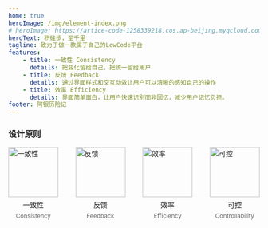 ```yaml
---
home: true
heroImage: /img/element-index.png
# heroImage: https://artice-code-1258339218.cos.ap-beijing.myqcloud.com/vuepress/element-index.png
heroText: 积硅步，至千里
tagline: 致力于做一款属于自己的LowCode平台
features:
    - title: 一致性 Consistency
      details: 把变化留给自己，把统一留给用户
    - title: 反馈 Feedback
      details: 通过界面样式和交互动效让用户可以清晰的感知自己的操作
    - title: 效率 Efficiency
      details: 界面简单直白，让用户快速识别而非回忆，减少用户记忆负担。
footer: 阿银历险记
---
```


<!-- 首页配置 https://vuepress.vuejs.org/zh/theme/default-theme-config.html -->

### 设计原则

<div style="display:flex;justify-content: space-between;padding-bottom:40px">
  <div style="display: flex;flex-direction: column;align-items: center;">
    <img style="width:100px" src="https://artice-code-1258339218.cos.ap-beijing.myqcloud.com/vuepress/consistency.png" alt="一致性">
    <p style="margin:5px">一致性</p>
    <p style="margin:0px;font-size: 12px;color:#666">Consistency</p>
  </div>
  <div style="display: flex;flex-direction: column;align-items: center;">
    <img style="width:100px" src="https://artice-code-1258339218.cos.ap-beijing.myqcloud.com/vuepress/feedback.png" alt="反馈">
    <p style="margin:5px">反馈</p>
    <p style="margin:0px;font-size: 12px;color:#666"> Feedback</p>
  </div>
  <div style="display: flex;flex-direction: column;align-items: center;">
    <img style="width:100px" src="https://artice-code-1258339218.cos.ap-beijing.myqcloud.com/vuepress/efficiency.png" alt="效率">
    <p style="margin:5px">效率</p>
    <p style="margin:0px;font-size: 12px;color:#666">Efficiency</p>
  </div>
  <div style="display: flex;flex-direction: column;align-items: center;">
    <img style="width:100px" src="https://artice-code-1258339218.cos.ap-beijing.myqcloud.com/vuepress/controllability%20%20.png" alt="可控">
    <p style="margin:5px">可控</p>
    <p style="margin:0px;font-size: 12px;color:#666">Controllability</p>
  </div>
</div>
